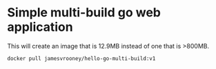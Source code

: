 # Simple multi-build go web application

This will create an image that is 12.9MB instead of one that is >800MB.


```
docker pull jamesvrooney/hello-go-multi-build:v1
```